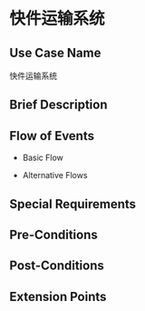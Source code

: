 快件运输系统
===========

## Use Case Name

快件运输系统

## Brief Description



## Flow of Events

- Basic Flow



- Alternative Flows



## Special Requirements



## Pre-Conditions



## Post-Conditions



## Extension Points


